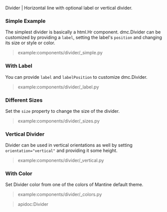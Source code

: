 Divider | Horizontal line with optional label or vertical divider.

### Simple Example

The simplest divider is basically a html.Hr component. dmc.Divider can be customized by providing a `label`, setting the label's `position` and changing its size or style or color.

> example:components/divider/_simple.py

### With Label

You can provide `label` and `labelPosition` to customize dmc.Divider.

> example:components/divider/_label.py

### Different Sizes

Set the `size` property to change the size of the divider.

> example:components/divider/_sizes.py

### Vertical Divider

Divider can be used in vertical orientations as well by setting `orientation="vertical"` and providing it some height.

> example:components/divider/_vertical.py

### With Color

Set Divider color from one of the colors of Mantine default theme.

> example:components/divider/_colors.py

> apidoc:Divider
